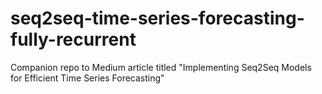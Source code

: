 # seq2seq-time-series-forecasting-fully-recurrent
Companion repo to Medium article titled "Implementing Seq2Seq Models for Efficient Time Series Forecasting"
